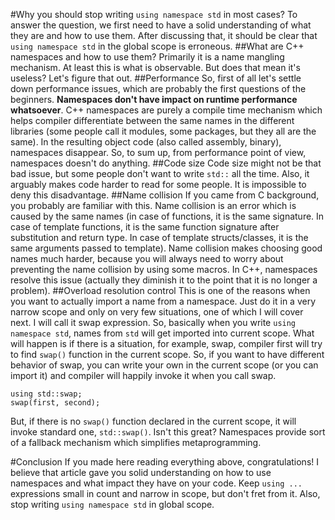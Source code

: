 #Why you should stop writing `using namespace std` in most cases?
To answer the question, we first need to have a solid understanding of what they are and how to use them. After discussing that, it should be clear that `using namespace std` in the global scope is erroneous.
##What are C++ namespaces and how to use them?
Primarily it is a name mangling mechanism. At least this is what is observable. But does that mean it's useless? Let's figure that out.
##Performance
So, first of all let's settle down performance issues, which are probably the first questions of the beginners. **Namespaces don't have impact on runtime performance whatsoever**. C++ namespaces are purely a compile time mechanism which helps compiler differentiate between the same names in the different libraries (some people call it modules, some packages, but they all are the same). In the resulting object code (also called assembly, binary), namespaces disappear. So, to sum up, from performance point of view, namespaces doesn't do anything.
##Code size
Code size might not be that bad issue, but some people don't want to write `std::` all the time. Also, it arguably makes code harder to read for some people. It is impossible to deny this disadvantage.
##Name collision
If you came from C background, you probably are familiar with this. Name collision is an error which is caused by the same names (in case of functions, it is the same signature. In case of template functions, it is the same function signature after substitution and return type. In case of template structs/classes, it is the same arguments passed to template). Name collision makes choosing good names much harder, because you will always need to worry about preventing the name collision by using some macros. In C++, namespaces resolve this issue (actually they diminish it to the point that it is no longer a problem). 
##Overload resolution control
This is one of the reasons when you want to actually import a name from a namespace. Just do it in a very narrow scope and only on very few situations, one of which I will cover next.
I will call it swap expression. So, basically when you write `using namespace std`, names from `std` will get imported into current scope. What will happen is if there is a situation, for example, swap, compiler first will try to find `swap()` function in the current scope. So, if you want to have different behavior of swap, you can write your own in the current scope (or you can import it) and compiler will happily invoke it when you call swap.

    using std::swap;
    swap(first, second);
    
But, if there is no `swap()` function declared in the current scope, it will invoke standard one, `std::swap()`. Isn't this great? Namespaces provide sort of a fallback mechanism which simplifies metaprogramming.

#Conclusion
If you made here reading everything above, congratulations! I believe that article gave you solid understanding on how to use namespaces and what impact they have on your code. Keep `using ...` expressions small in count and narrow in scope, but don't fret from it. Also, stop writing `using namespace std` in global scope.
